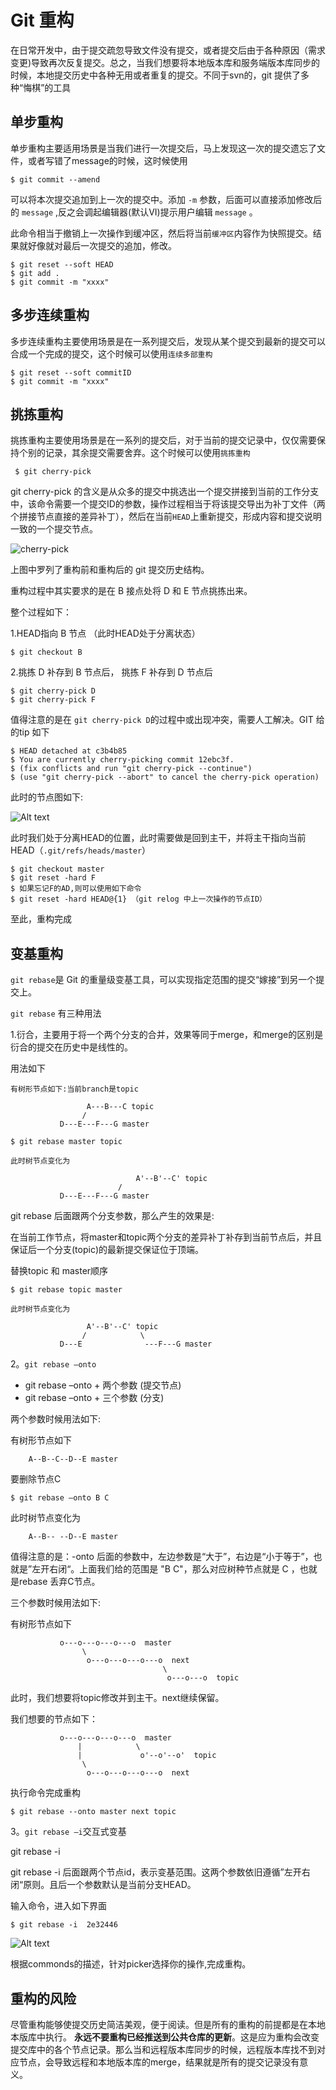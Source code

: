# Git 重构
在日常开发中，由于提交疏忽导致文件没有提交，或者提交后由于各种原因（需求变更)导致再次反复提交。总之，当我们想要将本地版本库和服务端版本库同步的时候，本地提交历史中各种无用或者重复的提交。不同于svn的，git 提供了多种“悔棋”的工具

## 单步重构
单步重构主要适用场景是当我们进行一次提交后，马上发现这一次的提交遗忘了文件，或者写错了message的时候，这时候使用

	$ git commit --amend  

可以将本次提交追加到上一次的提交中。添加 `-m` 参数，后面可以直接添加修改后的 `message` ,反之会调起编辑器(默认VI)提示用户编辑 `message` 。

此命令相当于撤销上一次操作到缓冲区，然后将当前`缓冲区`内容作为快照提交。结果就好像就对最后一次提交的追加，修改。

	$ git reset --soft HEAD
	$ git add .
	$ git commit -m "xxxx"



## 多步连续重构
多步连续重构主要使用场景是在一系列提交后，发现从某个提交到最新的提交可以合成一个完成的提交，这个时候可以使用`连续多部重构`

	$ git reset --soft commitID 
	$ git commit -m "xxxx"
	

## 挑拣重构
挑拣重构主要使用场景是在一系列的提交后，对于当前的提交记录中，仅仅需要保持个别的记录，其余提交需要舍弃。这个时候可以使用`挑拣重构`

	 $ git cherry-pick 

git cherry-pick 的含义是从众多的提交中挑选出一个提交拼接到当前的工作分支中，该命令需要一个提交ID的参数，操作过程相当于将该提交导出为补丁文件（两个拼接节点直接的差异补丁），然后在当前`HEAD`上重新提交，形成内容和提交说明一致的一个提交节点。

![cherry-pick](https://github.com/Ambtion/ambtion.github.io/blob/master/imageSource/git/Git-CherryPiker.png?raw=ture)

上图中罗列了重构前和重构后的 git 提交历史结构。

重构过程中其实要求的是在 B 接点处将 D 和 E 节点挑拣出来。

整个过程如下：

1.HEAD指向 B 节点 （此时HEAD处于分离状态）
	
	$ git checkout B

2.挑拣 D 补存到 B 节点后， 挑拣 F 补存到 D 节点后
	
	$ git cherry-pick D
	$ git cherry-pick F


值得注意的是在  `git cherry-pick D`的过程中或出现冲突，需要人工解决。GIT 给的tip 如下
	
	$ HEAD detached at c3b4b85
	$ You are currently cherry-picking commit 12ebc3f.
	$ (fix conflicts and run "git cherry-pick --continue")
  	$ (use "git cherry-pick --abort" to cancel the cherry-pick operation)

此时的节点图如下:

![Alt text](https://github.com/Ambtion/ambtion.github.io/blob/master/imageSource/git/pick_head.png?raw=ture)

此时我们处于分离HEAD的位置，此时需要做是回到主干，并将主干指向当前HEAD（`.git/refs/heads/master`）

	$ git checkout master
	$ git reset -hard F 
	$ 如果忘记F的AD,则可以使用如下命令
	$ git reset -hard HEAD@{1} （git relog 中上一次操作的节点ID）
	
 至此，重构完成


## 变基重构
`git rebase`是 Git 的重量级变基工具，可以实现指定范围的提交“嫁接”到另一个提交上。
	
`git rebase` 有三种用法

1.衍合，主要用于将一个两个分支的合并，效果等同于merge，和merge的区别是衍合的提交在历史中是线性的。
	
用法如下

	有树形节点如下:当前branch是topic

                     A---B---C topic
                    /
               D---E---F---G master

	$ git rebase master topic

	此时树节点变化为
	
	                            A'--B'--C' topic
                            /
               D---E---F---G master

	
git rebase 后面跟两个分支参数，那么产生的效果是:	

在当前工作节点，将master和topic两个分支的差异补丁补存到当前节点后，并且保证后一个分支(topic)的最新提交保证位于顶端。

替换topic 和 master顺序

	$ git rebase topic master

	此时树节点变化为
	
	                 A'--B'--C' topic
                    /			 \
               D---E			  ---F---G master

2。`git rebase –onto`
	
* git rebase –onto + 两个参数 (提交节点)
* git rebase –onto + 三个参数	(分支)

两个参数时候用法如下:

有树形节点如下

		A--B--C--D--E master

要删除节点C

	$ git rebase –onto B C


此时树节点变化为
	
		A--B-- --D--E master
	

值得注意的是：-onto 后面的参数中，左边参数是“大于”，右边是“小于等于”，也就是”左开右闭“。上面我们给的范围是 "B C"，那么对应树种节点就是 C ，也就是rebase 丢弃C节点。


三个参数时候用法如下:

	
有树形节点如下

               o---o---o---o---o  master
                    \
                     o---o---o---o---o  next
                                      \
                                       o---o---o  topic



此时，我们想要将topic修改并到主干。next继续保留。

我们想要的节点如下：
	
               o---o---o---o---o  master
                   |            \
                   |             o'--o'--o'  topic
                    \
                     o---o---o---o---o  next

执行命令完成重构
	
	$ git rebase --onto master next topic


3。`git rebase –i`交互式变基

git rebase -i <since> <end>

git rebase -i 后面跟两个节点id，表示变基范围。这两个参数依旧遵循”左开右闭“原则。且后一个参数默认是当前分支HEAD。


输入命令，进入如下界面

	$ git rebase -i  2e32446

![Alt text](https://github.com/Ambtion/ambtion.github.io/blob/master/imageSource/git/rebase-i.png?raw=ture)

根据commonds的描述，针对picker选择你的操作,完成重构。

## 重构的风险

尽管重构能够使提交历史简洁美观，便于阅读。但是所有的重构的前提都是在本地本版库中执行。
**永远不要重构已经推送到公共仓库的更新**。这是应为重构会改变提交库中的各个节点记录。那么当和远程版本库同步的时候，远程版本库找不到对应节点，会导致远程和本地版本库的merge，结果就是所有的提交记录没有意义。



